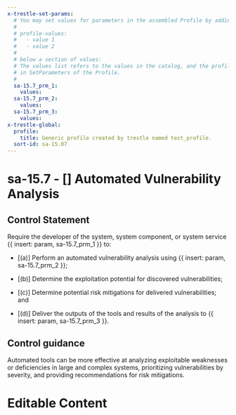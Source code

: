 ```yaml
---
x-trestle-set-params:
  # You may set values for parameters in the assembled Profile by adding
  #
  # profile-values:
  #   - value 1
  #   - value 2
  #
  # below a section of values:
  # The values list refers to the values in the catalog, and the profile-values represent values
  # in SetParameters of the Profile.
  #
  sa-15.7_prm_1:
    values:
  sa-15.7_prm_2:
    values:
  sa-15.7_prm_3:
    values:
x-trestle-global:
  profile:
    title: Generic profile created by trestle named test_profile.
  sort-id: sa-15.07
---
```


# sa-15.7 - \[\] Automated Vulnerability Analysis

## Control Statement

Require the developer of the system, system component, or system service {{ insert: param, sa-15.7_prm_1 }} to:

- \[(a)\] Perform an automated vulnerability analysis using {{ insert: param, sa-15.7_prm_2 }};

- \[(b)\] Determine the exploitation potential for discovered vulnerabilities;

- \[(c)\] Determine potential risk mitigations for delivered vulnerabilities; and

- \[(d)\] Deliver the outputs of the tools and results of the analysis to {{ insert: param, sa-15.7_prm_3 }}.

## Control guidance

Automated tools can be more effective at analyzing exploitable weaknesses or deficiencies in large and complex systems, prioritizing vulnerabilities by severity, and providing recommendations for risk mitigations.

# Editable Content

<!-- Make additions and edits below -->
<!-- The above represents the contents of the control as received by the profile, prior to additions. -->
<!-- If the profile makes additions to the control, they will appear below. -->
<!-- The above markdown may not be edited but you may edit the content below, and/or introduce new additions to be made by the profile. -->
<!-- If there is a yaml header at the top, parameter values may be edited. Use --set-parameters to incorporate the changes during assembly. -->
<!-- The content here will then replace what is in the profile for this control, after running profile-assemble. -->
<!-- The current profile has no added parts for this control, but you may add new ones here. -->
<!-- Each addition must have a heading either of the form ## Control my_addition_name -->
<!-- or ## Part a. (where the a. refers to one of the control statement labels.) -->
<!-- "## Control" parts are new parts added after the statement part. -->
<!-- "## Part" parts are new parts added into the top-level statement part with that label. -->
<!-- Subparts may be added with nested hash levels of the form ### My Subpart Name -->
<!-- underneath the parent ## Control or ## Part being added -->
<!-- See https://ibm.github.io/compliance-trestle/tutorials/ssp_profile_catalog_authoring/ssp_profile_catalog_authoring for guidance. -->
